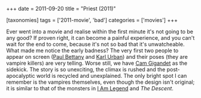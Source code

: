 +++
date = 2011-09-20
title = "Priest (2011)"

[taxonomies]
tags = ['2011-movie', 'bad']
categories = ['movies']
+++

Ever went into a movie and realise within the first minute it\'s not
going to be any good? If proven right, it can become a painful
experience, and you can\'t wait for the end to come, because it\'s not
so bad that it\'s unwatcheable. What made me notice the early badness?
The very first two people to appear on screen ([Paul Bettany] and [Karl
Urban]) and their poses (they are vampire killers) are very telling.
Worse still, we have [Cam Gigandet] as the sidekick. The story is so
unexciting, the climax is rushed and the post-apocalyptic world is
recycled and unexplained. The only bright spot I can remember is the
vampires themselves, even though the design isn\'t original; it is
similar to that of the monsters in [I Am Legend] and *The Descent*.

  [Paul Bettany]: http://en.wikipedia.org/wiki/Paul_Bettany
  [Karl Urban]: http://en.wikipedia.org/wiki/Karl_Urban
  [Cam Gigandet]: http://en.wikipedia.org/wiki/Cam_Gigandet
  [I Am Legend]: http://tshepang.net/i-am-legend
